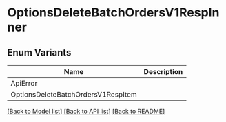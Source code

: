 # OptionsDeleteBatchOrdersV1RespInner

## Enum Variants

| Name | Description |
|---- | -----|
| ApiError |  |
| OptionsDeleteBatchOrdersV1RespItem |  |

[[Back to Model list]](../README.md#documentation-for-models) [[Back to API list]](../README.md#documentation-for-api-endpoints) [[Back to README]](../README.md)



